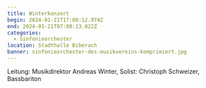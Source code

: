 ```yaml
---
title: Winterkonzert
begin: 2024-01-21T17:00:12.974Z
end: 2024-01-21T07:00:13.022Z
categories:
  - Sinfonieorchester
location: Stadthalle Biberach
banner: sinfonieorchester-des-musikvereins-komprimiert.jpg
---
```

Leitung: Musikdirektor Andreas Winter, Solist: Christoph Schweizer, Bassbariton